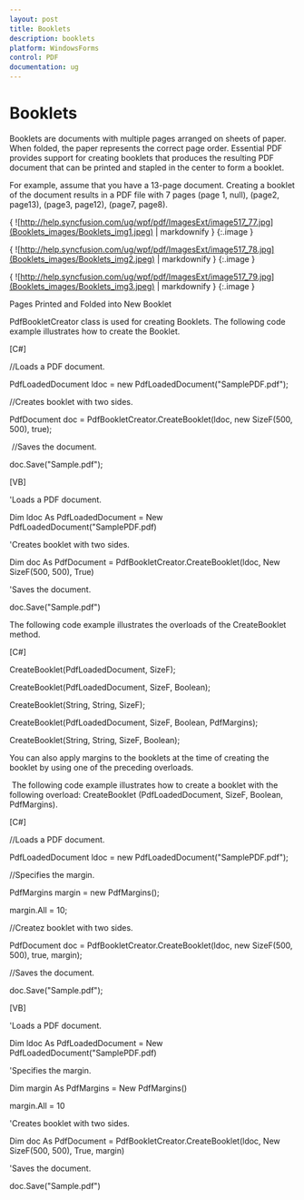 ```yaml
---
layout: post
title: Booklets
description: booklets
platform: WindowsForms
control: PDF
documentation: ug
---
```


# Booklets

Booklets are documents with multiple pages arranged on sheets of paper. When folded, the paper represents the correct page order. Essential PDF provides support for creating booklets that produces the resulting PDF document that can be printed and stapled in the center to form a booklet. 

For example, assume that you have a 13-page document. Creating a booklet of the document results in a PDF file with 7 pages (page 1, null), (page2, page13), (page3, page12), (page7, page8).


{ ![http://help.syncfusion.com/ug/wpf/pdf/ImagesExt/image517_77.jpg](Booklets_images/Booklets_img1.jpeg) | markdownify }
{:.image }


{ ![http://help.syncfusion.com/ug/wpf/pdf/ImagesExt/image517_78.jpg](Booklets_images/Booklets_img2.jpeg) | markdownify }
{:.image }




{ ![http://help.syncfusion.com/ug/wpf/pdf/ImagesExt/image517_79.jpg](Booklets_images/Booklets_img3.jpeg) | markdownify }
{:.image }


Pages Printed and Folded into New Booklet

PdfBookletCreator class is used for creating Booklets. The following code example illustrates how to create the Booklet.



[C#]



//Loads a PDF document.

PdfLoadedDocument ldoc = new PdfLoadedDocument("SamplePDF.pdf");

//Creates booklet with two sides.

PdfDocument doc = PdfBookletCreator.CreateBooklet(ldoc, new SizeF(500, 500), true);

 //Saves the document.

doc.Save("Sample.pdf");



[VB]



'Loads a PDF document.

Dim ldoc As PdfLoadedDocument = New PdfLoadedDocument("SamplePDF.pdf)

'Creates booklet with two sides.

Dim doc As PdfDocument = PdfBookletCreator.CreateBooklet(ldoc, New SizeF(500, 500), True)

'Saves the document.

doc.Save("Sample.pdf")


The following code example illustrates the overloads of the CreateBooklet method.


[C#]

CreateBooklet(PdfLoadedDocument, SizeF);

CreateBooklet(PdfLoadedDocument, SizeF, Boolean);

CreateBooklet(String, String, SizeF);

CreateBooklet(PdfLoadedDocument, SizeF, Boolean, PdfMargins);

CreateBooklet(String, String, SizeF, Boolean);


You can also apply margins to the booklets at the time of creating the booklet by using one of the preceding overloads.

 The following code example illustrates how to create a booklet with the following overload: CreateBooklet (PdfLoadedDocument, SizeF, Boolean, PdfMargins).



[C#]



//Loads a PDF document.

PdfLoadedDocument ldoc = new PdfLoadedDocument("SamplePDF.pdf");

//Specifies the margin.

PdfMargins margin = new PdfMargins();

margin.All = 10;

//Createz booklet with two sides.

PdfDocument doc = PdfBookletCreator.CreateBooklet(ldoc, new SizeF(500, 500), true, margin);

//Saves the document.

doc.Save("Sample.pdf");



[VB]



'Loads a PDF document.

Dim ldoc As PdfLoadedDocument = New PdfLoadedDocument("SamplePDF.pdf)

'Specifies the margin.

Dim margin As PdfMargins = New PdfMargins()

margin.All = 10

'Creates booklet with two sides.

Dim doc As PdfDocument = PdfBookletCreator.CreateBooklet(ldoc, New SizeF(500, 500), True, margin)

'Saves the document.

doc.Save("Sample.pdf")



